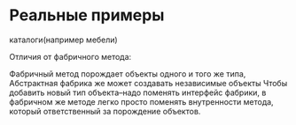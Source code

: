 
# Реальные примеры 

каталоги(например мебели) 

Отличия от фабричного метода:

Фабричный метод порождает объекты одного и того же типа, Абстрактная фабрика же может создавать независимые объекты
Чтобы добавить новый тип объекта–надо поменять интерфейс фабрики, в фабричном же методе легко просто поменять внутренности метода, который ответственный за порождение объектов.